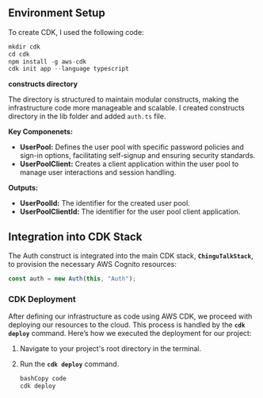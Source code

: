 ## Environment Setup

To create CDK, I used the following code:

```jsx
mkdir cdk
cd cdk
npm install -g aws-cdk
cdk init app --language typescript
```

**constructs directory**

The directory is structured to maintain modular constructs, making the infrastructure code more manageable and scalable. I created constructs directory in the lib folder and added `auth.ts` file.

**Key Componenets:**

- **UserPool:** Defines the user pool with specific password policies and sign-in options, facilitating self-signup and ensuring security standards.
- **UserPoolClient:** Creates a client application within the user pool to manage user interactions and session handling.

**Outputs:**

- **UserPoolId:** The identifier for the created user pool.
- **UserPoolClientId:** The identifier for the user pool client application.


## **Integration into CDK Stack**

The Auth construct is integrated into the main CDK stack, **`ChinguTalkStack`**, to provision the necessary AWS Cognito resources:

```jsx
const auth = new Auth(this, "Auth");
```


### **CDK Deployment**

After defining our infrastructure as code using AWS CDK, we proceed with deploying our resources to the cloud. This process is handled by the **`cdk deploy`** command. Here’s how we executed the deployment for our project:

1. Navigate to your project's root directory in the terminal.
2. Run the **`cdk deploy`** command.
    
    ```bash
    bashCopy code
    cdk deploy
    
    ```
